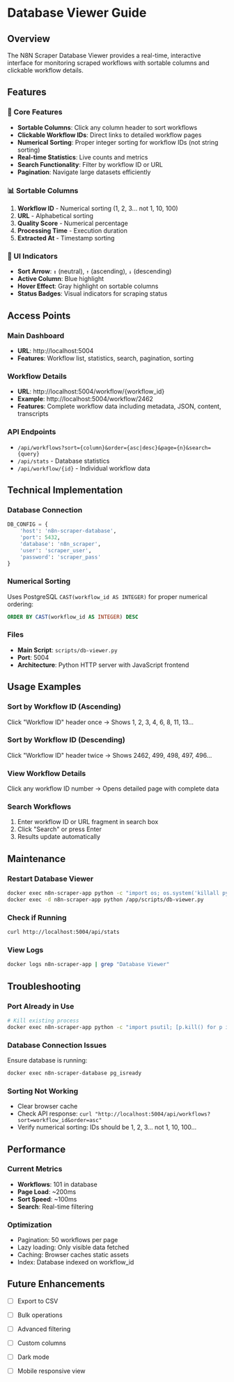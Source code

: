 # Database Viewer Guide

## Overview
The N8N Scraper Database Viewer provides a real-time, interactive interface for monitoring scraped workflows with sortable columns and clickable workflow details.

## Features

### 🎯 Core Features
- **Sortable Columns**: Click any column header to sort workflows
- **Clickable Workflow IDs**: Direct links to detailed workflow pages
- **Numerical Sorting**: Proper integer sorting for workflow IDs (not string sorting)
- **Real-time Statistics**: Live counts and metrics
- **Search Functionality**: Filter by workflow ID or URL
- **Pagination**: Navigate large datasets efficiently

### 📊 Sortable Columns
1. **Workflow ID** - Numerical sorting (1, 2, 3... not 1, 10, 100)
2. **URL** - Alphabetical sorting
3. **Quality Score** - Numerical percentage
4. **Processing Time** - Execution duration
5. **Extracted At** - Timestamp sorting

### 🎨 UI Indicators
- **Sort Arrow**: `↕` (neutral), `↑` (ascending), `↓` (descending)
- **Active Column**: Blue highlight
- **Hover Effect**: Gray highlight on sortable columns
- **Status Badges**: Visual indicators for scraping status

## Access Points

### Main Dashboard
- **URL**: http://localhost:5004
- **Features**: Workflow list, statistics, search, pagination, sorting

### Workflow Details
- **URL**: http://localhost:5004/workflow/{workflow_id}
- **Example**: http://localhost:5004/workflow/2462
- **Features**: Complete workflow data including metadata, JSON, content, transcripts

### API Endpoints
- `/api/workflows?sort={column}&order={asc|desc}&page={n}&search={query}`
- `/api/stats` - Database statistics
- `/api/workflow/{id}` - Individual workflow data

## Technical Implementation

### Database Connection
```python
DB_CONFIG = {
    'host': 'n8n-scraper-database',
    'port': 5432,
    'database': 'n8n_scraper',
    'user': 'scraper_user',
    'password': 'scraper_pass'
}
```

### Numerical Sorting
Uses PostgreSQL `CAST(workflow_id AS INTEGER)` for proper numerical ordering:
```sql
ORDER BY CAST(workflow_id AS INTEGER) DESC
```

### Files
- **Main Script**: `scripts/db-viewer.py`
- **Port**: 5004
- **Architecture**: Python HTTP server with JavaScript frontend

## Usage Examples

### Sort by Workflow ID (Ascending)
Click "Workflow ID" header once → Shows 1, 2, 3, 4, 6, 8, 11, 13...

### Sort by Workflow ID (Descending)
Click "Workflow ID" header twice → Shows 2462, 499, 498, 497, 496...

### View Workflow Details
Click any workflow ID number → Opens detailed page with complete data

### Search Workflows
1. Enter workflow ID or URL fragment in search box
2. Click "Search" or press Enter
3. Results update automatically

## Maintenance

### Restart Database Viewer
```bash
docker exec n8n-scraper-app python -c "import os; os.system('killall python 2>/dev/null || true')"
docker exec -d n8n-scraper-app python /app/scripts/db-viewer.py
```

### Check if Running
```bash
curl http://localhost:5004/api/stats
```

### View Logs
```bash
docker logs n8n-scraper-app | grep "Database Viewer"
```

## Troubleshooting

### Port Already in Use
```bash
# Kill existing process
docker exec n8n-scraper-app python -c "import psutil; [p.kill() for p in psutil.process_iter() if 'db-viewer' in ' '.join(p.cmdline())]"
```

### Database Connection Issues
Ensure database is running:
```bash
docker exec n8n-scraper-database pg_isready
```

### Sorting Not Working
- Clear browser cache
- Check API response: `curl "http://localhost:5004/api/workflows?sort=workflow_id&order=asc"`
- Verify numerical sorting: IDs should be 1, 2, 3... not 1, 10, 100...

## Performance

### Current Metrics
- **Workflows**: 101 in database
- **Page Load**: ~200ms
- **Sort Speed**: ~100ms
- **Search**: Real-time filtering

### Optimization
- Pagination: 50 workflows per page
- Lazy loading: Only visible data fetched
- Caching: Browser caches static assets
- Index: Database indexed on workflow_id

## Future Enhancements
- [ ] Export to CSV
- [ ] Bulk operations
- [ ] Advanced filtering
- [ ] Custom columns
- [ ] Dark mode
- [ ] Mobile responsive view






